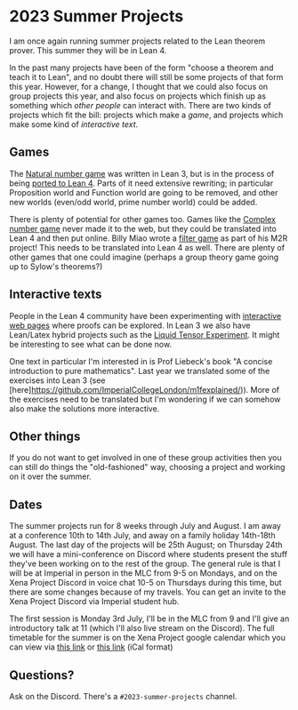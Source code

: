# 2023 Summer Projects

I am once again running summer projects related to the Lean theorem prover. This summer they will be in Lean 4.

In the past many projects have been of the form "choose a theorem and teach it to Lean", and no doubt there will
still be some projects of that form this year. However, for a change, I thought that we could also focus on
group projects this year, and also focus on projects which finish up as something which *other people* can interact
with. There are two kinds of projects which fit the bill: projects which make a *game*, and projects which make
some kind of *interactive text*. 

## Games

The [Natural number game](https://www.ma.imperial.ac.uk/~buzzard/xena/natural_number_game/) was written in Lean 3, but is in 
the process of being [ported to Lean 4](https://adam.math.hhu.de/).
Parts of it need extensive rewriting; in particular Proposition world and Function world are going to be removed, and
other new worlds (even/odd world, prime number world) could be added.

There is plenty of potential for other games too. Games like the 
[Complex number game](https://github.com/ImperialCollegeLondon/complex-number-game) never made it to the web,
but they could be translated into Lean 4 and then put online. Billy Miao wrote a [filter game](https://github.com/Biiiilly/filter)
as part of his M2R project! This needs to be translated into Lean 4 as well. There are plenty of other games that
one could imagine (perhaps a group theory game going up to Sylow's theorems?)

## Interactive texts

People in the Lean 4 community have been experimenting with 
[interactive web pages](https://www.imo.universite-paris-saclay.fr/~patrick.massot/Examples/ContinuousFrom.html) where
proofs can be explored. In Lean 3 we also have Lean/Latex hybrid projects such as the
[Liquid Tensor Experiment](https://leanprover-community.github.io/liquid/).
It might be interesting to see what can be done now. 

One text in particular I'm interested in is Prof Liebeck's book "A concise introduction to pure mathematics". Last year we translated
some of the exercises into Lean 3 (see [here]https://github.com/ImperialCollegeLondon/m1fexplained/)). More of the exercises need
to be translated but I'm wondering if we can somehow also make the solutions more interactive.

## Other things

If you do not want to get involved in one of these group activities then you can still do things the "old-fashioned" way, choosing
a project and working on it over the summer.

## Dates

The summer projects run for 8 weeks through July and August. I am away at a conference 10th to 14th July, 
and away on a family holiday 14th-18th August. The last day of the projects will be 25th August; on Thursday 24th
we will have a mini-conference on Discord where students present the stuff they've been working on to the rest of the group.
The general rule is that I will be at Imperial in person in the MLC from 9-5 on Mondays, and on the Xena Project Discord in voice
chat 10-5 on Thursdays during this time, but there are some changes because of my travels. You can get an invite to the Xena
Project Discord via Imperial student hub. 

The first session is Monday 3rd July, I'll be in the MLC from 9 and I'll give an introductory talk at 11 (which I'll
also live stream on the Discord). The full timetable for the summer is on the Xena Project google calendar which you
can view via [this link](https://calendar.google.com/calendar/embed?src=l26hcfbgvh1ba0i216mf9l0llk%40group.calendar.google.com&ctz=Europe%2FLondon)
or [this link](https://calendar.google.com/calendar/ical/l26hcfbgvh1ba0i216mf9l0llk%40group.calendar.google.com/public/basic.ics) (iCal format)

## Questions?

Ask on the Discord. There's a `#2023-summer-projects` channel.
